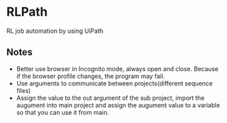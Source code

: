 # RLPath
RL job automation by using UiPath

## Notes
* Better use browser in Incognito mode, always open and close. Because if the browser profile changes, the program may fail.
* Use arguments to communicate between projects(different sequence files)
* Assign the value to the out argument of the sub project, import the augument into main project and assign the augument value to a variable so that you can use it from main. 
